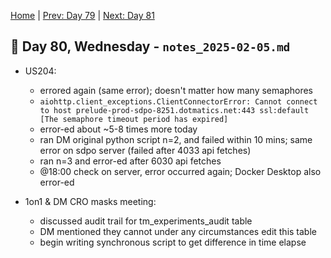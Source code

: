 [Home](../../main.md) | [Prev: Day 79](notes_2025-02-04.md) | [Next: Day 81](./notes_2025-02-06.md)

## 📝 Day 80, Wednesday - `notes_2025-02-05.md`

- US204:
    * errored again (same error); doesn't matter how many semaphores
    * `aiohttp.client_exceptions.ClientConnectorError: Cannot connect to host prelude-prod-sdpo-8251.dotmatics.net:443 ssl:default [The semaphore timeout period has expired]`
    * error-ed about ~5-8 times more today
    * ran DM original python script n=2, and failed within 10 mins; same error on sdpo server (failed after 4033 api fetches)
    * ran n=3 and error-ed after 6030 api fetches
    * @18:00 check on server, error occurred again; Docker Desktop also error-ed

- 1on1 & DM CRO masks meeting:
    * discussed audit trail for tm_experiments_audit table
    * DM mentioned they cannot under any circumstances edit this table
    * begin writing synchronous script to get difference in time elapse
